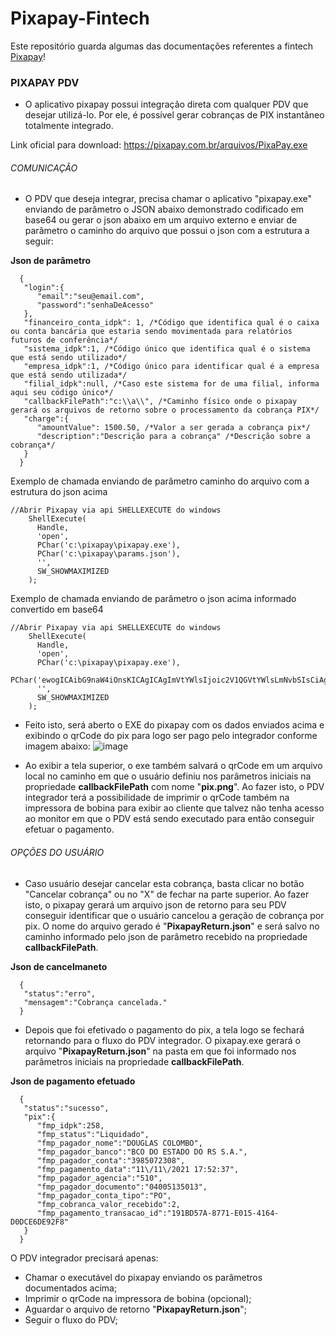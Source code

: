 # Pixapay-Fintech
Este repositório guarda algumas das documentações referentes a fintech [Pixapay](https://pixapay.com.br)!


### PIXAPAY PDV
- O aplicativo pixapay possui integração direta com qualquer PDV que desejar utilizá-lo. Por ele, é possível gerar cobranças de PIX instantâneo totalmente integrado.

Link oficial para download: https://pixapay.com.br/arquivos/PixaPay.exe

###### COMUNICAÇÃO
- O PDV que deseja integrar, precisa chamar o aplicativo "pixapay.exe" enviando de parâmetro o JSON abaixo demonstrado codificado em base64 ou gerar o json abaixo em um arquivo externo e enviar de parâmetro o caminho do arquivo que possui o json com a estrutura a seguir:

**Json de parâmetro**
```
  {
   "login":{
      "email":"seu@email.com",
      "password":"senhaDeAcesso"
   },
   "financeiro_conta_idpk": 1, /*Código que identifica qual é o caixa ou conta bancária que estaria sendo movimentada para relatórios futuros de conferência*/
   "sistema_idpk":1, /*Código único que identifica qual é o sistema que está sendo utilizado*/
   "empresa_idpk":1, /*Código único para identificar qual é a empresa que está sendo utilizada*/
   "filial_idpk":null, /*Caso este sistema for de uma filial, informa aqui seu código único*/
   "callbackFilePath":"c:\\a\\", /*Caminho físico onde o pixapay gerará os arquivos de retorno sobre o processamento da cobrança PIX*/
   "charge":{
      "amountValue": 1500.50, /*Valor a ser gerada a cobrança pix*/
      "description":"Descrição para a cobrança" /*Descrição sobre a cobrança*/
   }
  }  
``` 

Exemplo de chamada enviando de parâmetro caminho do arquivo com a estrutura do json acima

``` 
//Abrir Pixapay via api SHELLEXECUTE do windows
    ShellExecute(
      Handle,
      'open',
      PChar('c:\pixapay\pixapay.exe'),
      PChar('c:\pixapay\params.json'),
      '',
      SW_SHOWMAXIMIZED
    );
``` 

Exemplo de chamada enviando de parâmetro o json acima informado convertido em base64

``` 
//Abrir Pixapay via api SHELLEXECUTE do windows
    ShellExecute(
      Handle,
      'open',
      PChar('c:\pixapay\pixapay.exe'),         
      PChar('ewogICAibG9naW4iOnsKICAgICAgImVtYWlsIjoic2V1QGVtYWlsLmNvbSIsCiAgICAgICJwYXNzd29yZCI6InNlbmhhRGVBY2Vzc28iCiAgIH0sCiAgICJmaW5hbmNlaXJvX2NvbnRhX2lkcGsiOiAxLAogICAic2lzdGVtYV9pZHBrIjoxLCAKICAgImVtcHJlc2FfaWRwayI6MSwKICAgImZpbGlhbF9pZHBrIjpudWxsLCAKICAgImNhbGxiYWNrRmlsZVBhdGgiOiJjOlxcYVxcIiwKICAgImNoYXJnZSI6ewogICAgICAiYW1vdW50VmFsdWUiOiAxNTAwLjUwLAogICAgICAiZGVzY3JpcHRpb24iOiJEZXNjcmnDp8OjbyBwYXJhIGEgY29icmFuw6dhIgogICB9CiAgfSA='),
      '',
      SW_SHOWMAXIMIZED
    );
``` 


- Feito isto, será aberto o EXE do pixapay com os dados enviados acima e exibindo o qrCode do pix para logo ser pago pelo integrador conforme imagem abaixo:
![image](https://user-images.githubusercontent.com/17827174/141384106-5bf2a65d-87f7-40cc-9db3-8bd57f625d15.png)

- Ao exibir a tela superior, o exe também salvará o qrCode em um arquivo local no caminho em que o usuário definiu nos parâmetros iniciais na propriedade **callbackFilePath** com nome "**pix.png**". Ao fazer isto, o PDV integrador terá a possibilidade de imprimir o qrCode também na impressora de bobina para exibir ao cliente que talvez não tenha acesso ao monitor em que o PDV está sendo executado para então conseguir efetuar o pagamento.

###### OPÇÕES DO USUÁRIO

- Caso usuário desejar cancelar esta cobrança, basta clicar no botão "Cancelar cobrança" ou no "X" de fechar na parte superior. Ao fazer isto, o pixapay gerará um arquivo json de retorno para seu PDV conseguir identificar que o usuário cancelou a geração de cobrança por pix. O nome do arquivo gerado é "**PixapayReturn.json**" e será salvo no caminho informado pelo json de parâmetro recebido na propriedade **callbackFilePath**.

**Json de cancelmaneto**
```
  {
   "status":"erro",
   "mensagem":"Cobrança cancelada."
  }
```

- Depois que foi efetivado o pagamento do pix, a tela logo se fechará retornando para o fluxo do PDV integrador. O pixapay.exe gerará o arquivo "**PixapayReturn.json**" na pasta em que foi informado nos parâmetros iniciais na propriedade **callbackFilePath**.

**Json de pagamento efetuado**
```
  {
   "status":"sucesso",
   "pix":{
      "fmp_idpk":258,
      "fmp_status":"Liquidado",
      "fmp_pagador_nome":"DOUGLAS COLOMBO",
      "fmp_pagador_banco":"BCO DO ESTADO DO RS S.A.",
      "fmp_pagador_conta":"3985072308",
      "fmp_pagamento_data":"11\/11\/2021 17:52:37",
      "fmp_pagador_agencia":"510",
      "fmp_pagador_documento":"04005135013",
      "fmp_pagador_conta_tipo":"PO",
      "fmp_cobranca_valor_recebido":2,
      "fmp_pagamento_transacao_id":"191BD57A-8771-E015-4164-D0DCE6DE92F8"
   }
  }
```

O PDV integrador precisará apenas:
- Chamar o executável do pixapay enviando os parâmetros documentados acima;
- Imprimir o qrCode na impressora de bobina (opcional);
- Aguardar o arquivo de retorno "**PixapayReturn.json**";
- Seguir o fluxo do PDV;
